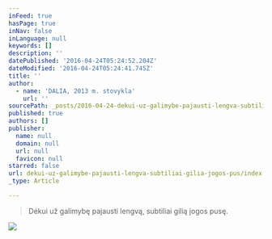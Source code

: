 ```yaml
---
inFeed: true
hasPage: true
inNav: false
inLanguage: null
keywords: []
description: ''
datePublished: '2016-04-24T05:24:52.204Z'
dateModified: '2016-04-24T05:24:41.745Z'
title: ''
author:
  - name: 'DALIA, 2013 m. stovykla'
    url: ''
sourcePath: _posts/2016-04-24-dekui-uz-galimybe-pajausti-lengva-subtiliai-gilia-jogos-pus.md
published: true
authors: []
publisher:
  name: null
  domain: null
  url: null
  favicon: null
starred: false
url: dekui-uz-galimybe-pajausti-lengva-subtiliai-gilia-jogos-pus/index.html
_type: Article

---
```

> Dėkui už galimybę pajausti lengvą, subtiliai gilią jogos pusę.

![](https://s3-us-west-2.amazonaws.com/the-grid-img/p/6ac27da048a7c0c59e631a18c61f052b2a5565f2.jpg)